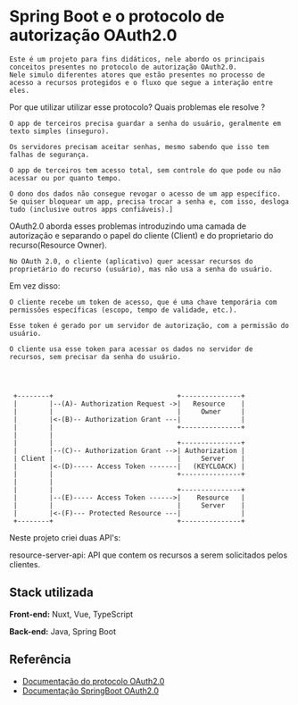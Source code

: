 
# Spring Boot e o protocolo de autorização OAuth2.0

    Este é um projeto para fins didáticos, nele abordo os principais conceitos presentes no protocolo de autorização OAuth2.0. 
    Nele simulo diferentes atores que estão presentes no processo de acesso a recursos protegidos e o fluxo que segue a interação entre eles. 
    


Por que utilizar utilizar esse protocolo? Quais problemas ele resolve ?

    O app de terceiros precisa guardar a senha do usuário, geralmente em texto simples (inseguro).

    Os servidores precisam aceitar senhas, mesmo sabendo que isso tem falhas de segurança.

    O app de terceiros tem acesso total, sem controle do que pode ou não acessar ou por quanto tempo.

    O dono dos dados não consegue revogar o acesso de um app específico. Se quiser bloquear um app, precisa trocar a senha e, com isso, desloga tudo (inclusive outros apps confiáveis).]



OAuth2.0 aborda esses problemas introduzindo uma camada de autorização e separando o papel do cliente (Client) e do proprietario do recurso(Resource Owner).

    No OAuth 2.0, o cliente (aplicativo) quer acessar recursos do proprietário do recurso (usuário), mas não usa a senha do usuário.

Em vez disso:

    O cliente recebe um token de acesso, que é uma chave temporária com permissões específicas (escopo, tempo de validade, etc.).

    Esse token é gerado por um servidor de autorização, com a permissão do usuário.

    O cliente usa esse token para acessar os dados no servidor de recursos, sem precisar da senha do usuário.



    
     +--------+                               +---------------+
     |        |--(A)- Authorization Request ->|   Resource    |
     |        |                               |     Owner     |
     |        |<-(B)-- Authorization Grant ---|               |
     |        |                               +---------------+
     |        |
     |        |                               +---------------+
     |        |--(C)-- Authorization Grant -->| Authorization |
     | Client |                               |     Server    |
     |        |<-(D)----- Access Token -------|   (KEYCLOACK) |
     |        |                               +---------------+
     |        |
     |        |                               +---------------+
     |        |--(E)----- Access Token ------>|    Resource   |
     |        |                               |     Server    |
     |        |<-(F)--- Protected Resource ---|               |
     +--------+                               +---------------+


Neste projeto criei duas API's:

resource-server-api: API que contem os recursos a serem solicitados pelos clientes.
## Stack utilizada

**Front-end:** Nuxt, Vue, TypeScript

**Back-end:** Java, Spring Boot


## Referência

 - [Documentação do protocolo OAuth2.0](https://datatracker.ietf.org/doc/html/rfc6749#section-1.2)
 - [Documentação SpringBoot OAuth2.0](https://docs.spring.io/spring-security/reference/servlet/oauth2/index.html)


